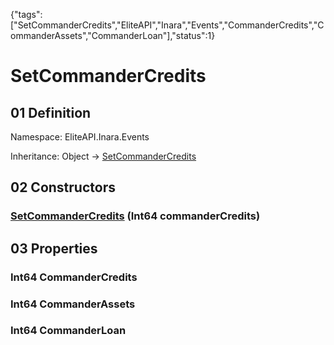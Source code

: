 {"tags":["SetCommanderCredits","EliteAPI","Inara","Events","CommanderCredits","CommanderAssets","CommanderLoan"],"status":1}

# SetCommanderCredits

## 01 Definition

Namespace: <span class='code'>EliteAPI.Inara.Events</span>

Inheritance: <span class='code'>Object</span> → <span class='code'>[SetCommanderCredits](../../../EliteAPI/Inara/Events/SetCommanderCredits.html)</span>

## 02 Constructors

### <span class='code'>[SetCommanderCredits](../../../EliteAPI/Inara/Events/SetCommanderCredits.html)</span> (<span class='code'>Int64</span> commanderCredits)

## 03 Properties

### <span class='code'>Int64</span> CommanderCredits

### <span class='code'>Int64</span> CommanderAssets

### <span class='code'>Int64</span> CommanderLoan

